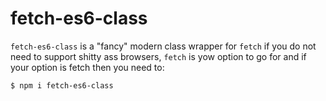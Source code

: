 # fetch-es6-class

`fetch-es6-class` is a "fancy" modern class wrapper for `fetch` if you do not need to support shitty ass browsers, `fetch` is yow option to go for and if your option is fetch then you need to:

```shell
$ npm i fetch-es6-class
```
